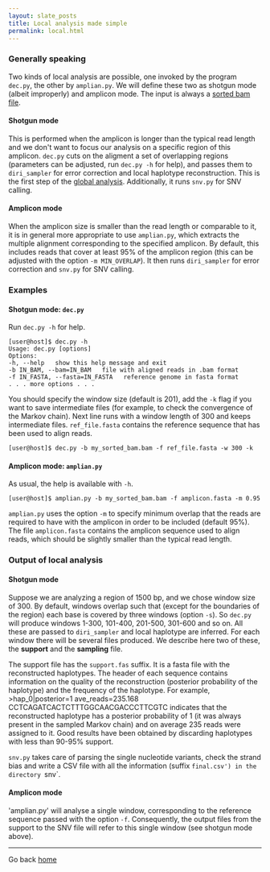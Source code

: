 ```yaml
---
layout: slate_posts
title: Local analysis made simple
permalink: local.html 
---
```

### Generally speaking
Two kinds of local analysis are possible, one invoked by the program `dec.py`,
the other by `amplian.py`. We will define these two as shotgun mode (albeit
improperly) and amplicon mode. The input is always a [sorted bam
file](input.html).

#### Shotgun mode
This is performed when the amplicon is longer than the typical read length and
we don't want to focus our analysis on a specific region of this amplicon.
`dec.py` cuts on the aligment a set of overlapping regions (parameters can be
adjusted, run `dec.py -h` for help), and passes them to `diri_sampler` for error
correction and local haplotype reconstruction. This is the first step of the
[global analysis](global.html). Additionally, it runs `snv.py` for SNV calling.

#### Amplicon mode
When the amplicon size is smaller than the read length or comparable to it, it
is in general more appropriate to use `amplian.py`, which extracts the multiple
alignment corresponding to the specified amplicon. By default, this includes
reads that cover at least 95% of the amplicon region (this can be adjusted
with the option `-m MIN_OVERLAP`). It then runs `diri_sampler` for error
correction and `snv.py` for SNV calling.

### Examples
#### Shotgun mode: `dec.py`
Run `dec.py -h` for help.

    [user@host]$ dec.py -h
    Usage: dec.py [options]
    Options:
    -h, --help   show this help message and exit
    -b IN_BAM, --bam=IN_BAM   file with aligned reads in .bam format
    -f IN_FASTA, --fasta=IN_FASTA   reference genome in fasta format
    . . . more options . . .
You should specify the window size (default is 201), add the `-k` flag
if you want to save intermediate files (for example, to check the
convergence of the Markov chain). Next line runs with a window length of 300
and keeps intermediate files. `ref_file.fasta` contains the reference sequence
that has been used to align reads.

    [user@host]$ dec.py -b my_sorted_bam.bam -f ref_file.fasta -w 300 -k

#### Amplicon mode: `amplian.py`
As usual, the help is available with `-h`.

    [user@host]$ amplian.py -b my_sorted_bam.bam -f amplicon.fasta -m 0.95

`amplian.py` uses the option `-m` to specify minimum overlap that the reads
are required to have with the amplicon in order to be included (default 95%).
The file `amplicon.fasta` contains the amplicon sequence used to align reads,
which should be slightly smaller than the typical read length.

### Output of local analysis
#### Shotgun mode
Suppose we are analyzing a region of 1500 bp, and we chose window size of 300.
By default, windows overlap such that (except for the boundaries of the region)
each base is covered by three windows (option `-s`). So `dec.py` will produce
windows 1-300, 101-400, 201-500, 301-600 and so on. All these are passed to
`diri_sampler` and local haplotype are inferred. For each window there will
be several files produced. We describe here two of these, the **support**
and the **sampling** file.

The support file has the `support.fas` suffix. It is a fasta file with the
reconstructed haplotypes. The header of each sequence contains information on
the quality of the reconstruction (posterior probability of the haplotype) and
the frequency of the haplotype. For example, 
    >hap_0|posterior=1 ave_reads=235.168
    CCTCAGATCACTCTTTGGCAACGACCCTTCGTC
indicates that the reconstructed haplotype has a posterior probability of 1 (it
was always present in the sampled Markov chain) and on average 235 reads were
assigned to it. Good results have been obtained by discarding haplotypes with
less than 90-95% support.

`snv.py` takes care of parsing the single nucleotide variants, check the strand bias and write a CSV file with all the information (suffix `final.csv') in the
directory `snv`.

#### Amplicon mode
'amplian.py' will analyse a single window, corresponding to the reference
sequence passed with the option `-f`. Consequently, the output files from the
support to the SNV file will refer to this single window (see shotgun mode
above).

---

Go back [home](index.html)
